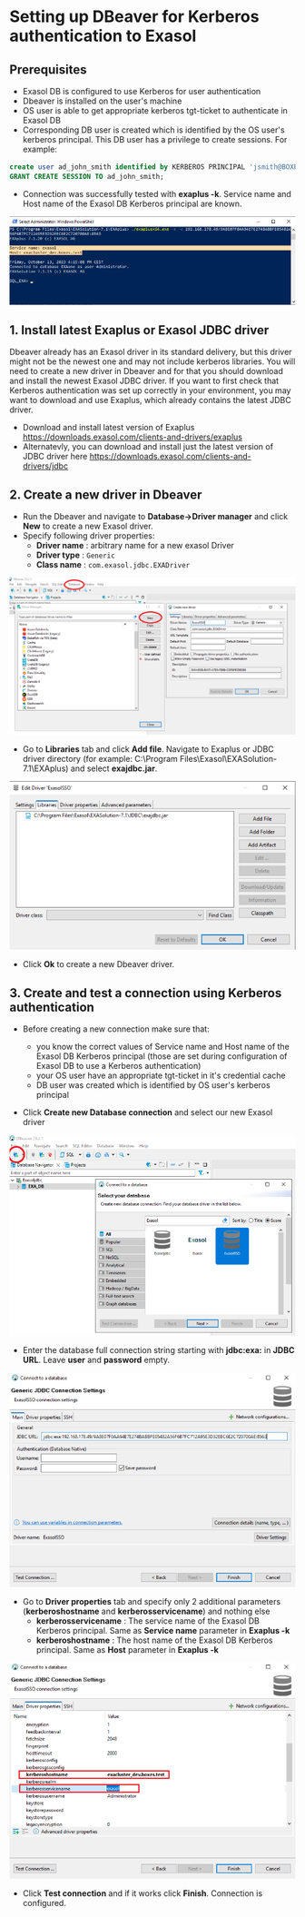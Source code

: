 # Setting up DBeaver for Kerberos authentication to Exasol
## Prerequisites
* Exasol DB is configured to use Kerberos for user authentication
* Dbeaver is installed on the user's machine
* OS user is able to get appropriate kerberos tgt-ticket to authenticate in Exasol DB
* Corresponding DB user is created which is identified by the OS user's kerberos principal. This DB user has a privilege to create sessions. For example:
```sql
create user ad_john_smith identified by KERBEROS PRINCIPAL 'jsmith@BOXES.TEST';
GRANT CREATE SESSION TO ad_john_smith;
```
* Connection was successfully tested with **exaplus -k**. Service name and Host name of the Exasol DB Kerberos principal are known.

![](images/dbeaver-kerberos-authentication_screenshot_1.png)

## 1. Install latest Exaplus or Exasol JDBC driver 
Dbeaver already has an Exasol driver in its standard delivery, but this driver might not be the newest one and may not include kerberos libraries. 
You will need to create a new driver in Dbeaver and for that you should download and install the newest Exasol JDBC driver.
If you want to first check that Kerberos authentication was set up correctly in your environment, you may want to download and use Exaplus, which already contains the latest JDBC driver.

* Download and install latest version of Exaplus https://downloads.exasol.com/clients-and-drivers/exaplus
* Alternatevly, you can download and install just the latest version of JDBC driver here https://downloads.exasol.com/clients-and-drivers/jdbc 

## 2. Create a new driver in Dbeaver
* Run the Dbeaver and navigate to **Database->Driver manager** and click **New** to create a new Exasol driver.
* Specify following driver properties:
  * **Driver name** : arbitrary name for a new exasol Driver  
  * **Driver type** : ```Generic```  
  * **Class name** : ```com.exasol.jdbc.EXADriver```  

![](images/dbeaver-kerberos-authentication_screenshot_2.png)

* Go to **Libraries** tab and click **Add file**. Navigate to Exaplus or JDBC driver directory (for example: C:\Program Files\Exasol\EXASolution-7.1\EXAplus) and select **exajdbc.jar**.

![](images/dbeaver-kerberos-authentication_screenshot_3.png)

* Click **Ok** to create a new Dbeaver driver.

## 3. Create and test a connection using Kerberos authentication
* Before creating a new connection make sure that:
  * you know the correct values of Service name and Host name of the Exasol DB Kerberos principal (those are set during configuration of Exasol DB to use a Kerberos authentication)  
  * your OS user have an appropriate tgt-ticket in it's credential cache  
  * DB user was created which is identified by OS user's kerberos principal  

* Click **Create new Database connection** and select our new Exasol driver
  
![](images/dbeaver-kerberos-authentication_screenshot_4.png)

* Enter the database full connection string starting with **jdbc:exa:** in **JDBC URL**. Leave **user** and **password** empty.

![](images/dbeaver-kerberos-authentication_screenshot_5.png)

* Go to **Driver properties** tab and specify only 2 additional parameters (**kerberoshostname** and **kerberosservicename**) and nothing else
  * **kerberosservicename** : The service name of the Exasol DB Kerberos principal. Same as **Service name** parameter in **Exaplus -k**  
  * **kerberoshostname** : The host name of the Exasol DB Kerberos principal. Same as **Host** parameter in **Exaplus -k**  

![](images/dbeaver-kerberos-authentication_screenshot_6.png)

* Click **Test connection** and if it works click **Finish**. Connection is configured.
